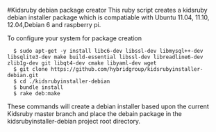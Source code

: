 #Kidsruby debian package creator
This ruby script creates a kidsruby debian installer package which is compatiable with Ubuntu 11.04, 11.10, 12.04,Debian 6 and raspberry pi.

To configure your system for package creation
~~~
  $ sudo apt-get -y install libc6-dev libssl-dev libmysql++-dev libsqlite3-dev make build-essential libssl-dev libreadline6-dev zlib1g-dev git libqt4-dev cmake libyaml-dev wget
  $ git clone https://github.com/hybridgroup/kidsrubyinstaller-debian.git
  $ cd ./kidsrubyinstaller-debian
  $ bundle install
  $ rake deb:make
~~~
These commands will create a debian installer based upon the current Kidsruby master branch and place the debain package in the kidsrubyinstaller-debian project root directory.
